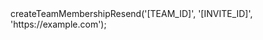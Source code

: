 <?php

use Appwrite\Client;
use Appwrite\Services\Teams;

$client = new Client();

$client
    setProject('')
    setKey('')
;

$teams = new Teams($client);

$result = $teams->createTeamMembershipResend('[TEAM_ID]', '[INVITE_ID]', 'https://example.com');